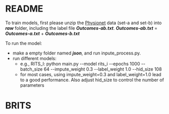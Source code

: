 # README

To train models, first please unzip the [Physionet](https://physionet.org/content/challenge-2012/1.0.0/) data (set-a and set-b) into ***raw*** folder, including the label file ***Outcomes-ab.txt***. ***Outcomes-ab.txt*** = ***Outcomes-a.txt*** + ***Outcomes-b.txt***

To run the model:
* make a empty folder named ***json***, and run inpute_process.py.
* run different models:
    * e.g., RITS_I: python main.py --model rits_i --epochs 1000 --batch_size 64 --impute_weight 0.3 --label_weight 1.0 --hid_size 108
    * for most cases, using impute_weight=0.3 and label_weight=1.0 lead to a good performance. Also adjust hid_size to control the number of parameters

# BRITS
